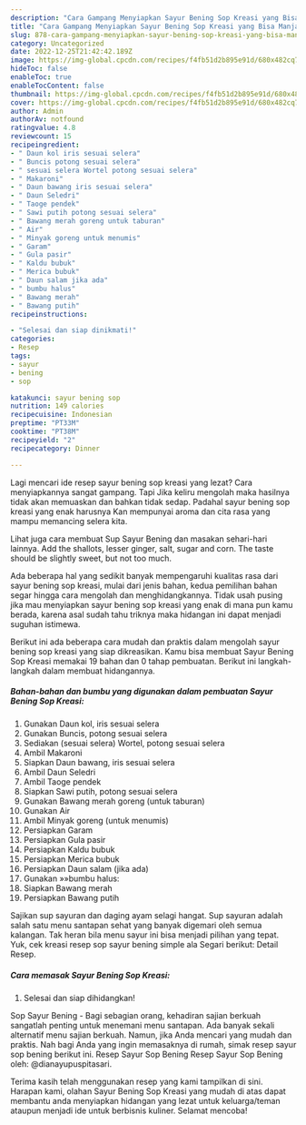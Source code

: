 ```yaml
---
description: "Cara Gampang Menyiapkan Sayur Bening Sop Kreasi yang Bisa Manjain Lidah"
title: "Cara Gampang Menyiapkan Sayur Bening Sop Kreasi yang Bisa Manjain Lidah"
slug: 878-cara-gampang-menyiapkan-sayur-bening-sop-kreasi-yang-bisa-manjain-lidah
category: Uncategorized
date: 2022-12-25T21:42:42.189Z
image: https://img-global.cpcdn.com/recipes/f4fb51d2b895e91d/680x482cq70/sayur-bening-sop-kreasi-foto-resep-utama.jpg
hideToc: false
enableToc: true
enableTocContent: false
thumbnail: https://img-global.cpcdn.com/recipes/f4fb51d2b895e91d/680x482cq70/sayur-bening-sop-kreasi-foto-resep-utama.jpg
cover: https://img-global.cpcdn.com/recipes/f4fb51d2b895e91d/680x482cq70/sayur-bening-sop-kreasi-foto-resep-utama.jpg
author: Admin
authorAv: notfound
ratingvalue: 4.8
reviewcount: 15
recipeingredient:
- " Daun kol iris sesuai selera"
- " Buncis potong sesuai selera"
- " sesuai selera Wortel potong sesuai selera"
- " Makaroni"
- " Daun bawang iris sesuai selera"
- " Daun Seledri"
- " Taoge pendek"
- " Sawi putih potong sesuai selera"
- " Bawang merah goreng untuk taburan"
- " Air"
- " Minyak goreng untuk menumis"
- " Garam"
- " Gula pasir"
- " Kaldu bubuk"
- " Merica bubuk"
- " Daun salam jika ada"
- " bumbu halus"
- " Bawang merah"
- " Bawang putih"
recipeinstructions:

- "Selesai dan siap dinikmati!"
categories:
- Resep
tags:
- sayur
- bening
- sop

katakunci: sayur bening sop 
nutrition: 149 calories
recipecuisine: Indonesian
preptime: "PT33M"
cooktime: "PT38M"
recipeyield: "2"
recipecategory: Dinner

---
```



Lagi mencari ide resep sayur bening sop kreasi yang lezat? Cara menyiapkannya sangat gampang. Tapi Jika keliru mengolah maka hasilnya tidak akan memuaskan dan bahkan tidak sedap. Padahal sayur bening sop kreasi yang enak harusnya Kan mempunyai aroma dan cita rasa yang mampu memancing selera kita.


Lihat juga cara membuat Sup Sayur Bening dan masakan sehari-hari lainnya. Add the shallots, lesser ginger, salt, sugar and corn. The taste should be slightly sweet, but not too much.

Ada beberapa hal yang sedikit banyak mempengaruhi kualitas rasa dari sayur bening sop kreasi, mulai dari jenis bahan, kedua pemilihan bahan segar hingga cara mengolah dan menghidangkannya. Tidak usah pusing jika mau menyiapkan sayur bening sop kreasi yang enak di mana pun kamu berada, karena asal sudah tahu triknya maka hidangan ini dapat menjadi suguhan istimewa.


Berikut ini ada beberapa cara mudah dan praktis dalam mengolah sayur bening sop kreasi yang siap dikreasikan. Kamu bisa membuat Sayur Bening Sop Kreasi memakai 19 bahan dan 0 tahap pembuatan. Berikut ini langkah-langkah dalam membuat hidangannya.

<!--inarticleads1-->

##### Bahan-bahan dan bumbu yang digunakan dalam pembuatan Sayur Bening Sop Kreasi:

1. Gunakan  Daun kol, iris sesuai selera
1. Gunakan  Buncis, potong sesuai selera
1. Sediakan  (sesuai selera) Wortel, potong sesuai selera
1. Ambil  Makaroni
1. Siapkan  Daun bawang, iris sesuai selera
1. Ambil  Daun Seledri
1. Ambil  Taoge pendek
1. Siapkan  Sawi putih, potong sesuai selera
1. Gunakan  Bawang merah goreng (untuk taburan)
1. Gunakan  Air
1. Ambil  Minyak goreng (untuk menumis)
1. Persiapkan  Garam
1. Persiapkan  Gula pasir
1. Persiapkan  Kaldu bubuk
1. Persiapkan  Merica bubuk
1. Persiapkan  Daun salam (jika ada)
1. Gunakan  »»bumbu halus:
1. Siapkan  Bawang merah
1. Persiapkan  Bawang putih


Sajikan sup sayuran dan daging ayam selagi hangat. Sup sayuran adalah salah satu menu santapan sehat yang banyak digemari oleh semua kalangan. Tak heran bila menu sayur ini bisa menjadi pilihan yang tepat. Yuk, cek kreasi resep sop sayur bening simple ala Segari berikut: Detail Resep. 

<!--inarticleads2-->

##### Cara memasak Sayur Bening Sop Kreasi:


1. Selesai dan siap dihidangkan!

Sop Sayur Bening - Bagi sebagian orang, kehadiran sajian berkuah sangatlah penting untuk menemani menu santapan. Ada banyak sekali alternatif menu sajian berkuah. Namun, jika Anda mencari yang mudah dan praktis. Nah bagi Anda yang ingin memasaknya di rumah, simak resep sayur sop bening berikut ini. Resep Sayur Sop Bening Resep Sayur Sop Bening oleh: @dianayupuspitasari. 

Terima kasih telah menggunakan resep yang kami tampilkan di sini. Harapan kami, olahan Sayur Bening Sop Kreasi yang mudah di atas dapat membantu anda menyiapkan hidangan yang lezat untuk keluarga/teman ataupun menjadi ide untuk berbisnis kuliner. Selamat mencoba!
